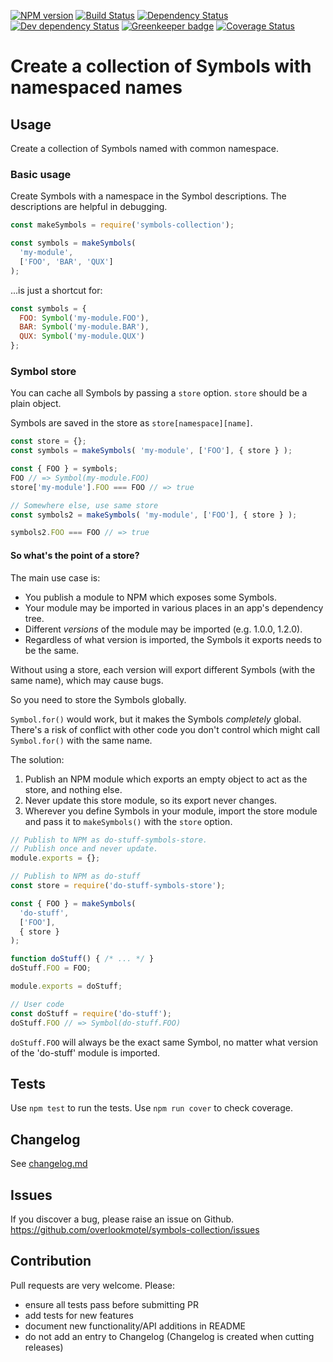 [![NPM version](https://img.shields.io/npm/v/symbols-collection.svg)](https://www.npmjs.com/package/symbols-collection)
[![Build Status](https://img.shields.io/travis/overlookmotel/symbols-collection/master.svg)](http://travis-ci.org/overlookmotel/symbols-collection)
[![Dependency Status](https://img.shields.io/david/overlookmotel/symbols-collection.svg)](https://david-dm.org/overlookmotel/symbols-collection)
[![Dev dependency Status](https://img.shields.io/david/dev/overlookmotel/symbols-collection.svg)](https://david-dm.org/overlookmotel/symbols-collection)
[![Greenkeeper badge](https://badges.greenkeeper.io/overlookmotel/symbols-collection.svg)](https://greenkeeper.io/)
[![Coverage Status](https://img.shields.io/coveralls/overlookmotel/symbols-collection/master.svg)](https://coveralls.io/r/overlookmotel/symbols-collection)

# Create a collection of Symbols with namespaced names

## Usage

Create a collection of Symbols named with common namespace.

### Basic usage

Create Symbols with a namespace in the Symbol descriptions. The descriptions are helpful in debugging.

```js
const makeSymbols = require('symbols-collection');

const symbols = makeSymbols(
  'my-module',
  ['FOO', 'BAR', 'QUX']
);
```

...is just a shortcut for:

```js
const symbols = {
  FOO: Symbol('my-module.FOO'),
  BAR: Symbol('my-module.BAR'),
  QUX: Symbol('my-module.QUX')
};
```

### Symbol store

You can cache all Symbols by passing a `store` option. `store` should be a plain object.

Symbols are saved in the store as `store[namespace][name]`.

```js
const store = {};
const symbols = makeSymbols( 'my-module', ['FOO'], { store } );

const { FOO } = symbols;
FOO // => Symbol(my-module.FOO)
store['my-module'].FOO === FOO // => true

// Somewhere else, use same store
const symbols2 = makeSymbols( 'my-module', ['FOO'], { store } );

symbols2.FOO === FOO // => true
```

#### So what's the point of a store?

The main use case is:

* You publish a module to NPM which exposes some Symbols.
* Your module may be imported in various places in an app's dependency tree.
* Different *versions* of the module may be imported (e.g. 1.0.0, 1.2.0).
* Regardless of what version is imported, the Symbols it exports needs to be the same.

Without using a store, each version will export different Symbols (with the same name), which may cause bugs.

So you need to store the Symbols globally.

`Symbol.for()` would work, but it makes the Symbols *completely* global. There's a risk of conflict with other code you don't control which might call `Symbol.for()` with the same name.

The solution:

1. Publish an NPM module which exports an empty object to act as the store, and nothing else.
2. Never update this store module, so its export never changes.
3. Wherever you define Symbols in your module, import the store module and pass it to `makeSymbols()` with the `store` option.

```js
// Publish to NPM as do-stuff-symbols-store.
// Publish once and never update.
module.exports = {};
```

```js
// Publish to NPM as do-stuff
const store = require('do-stuff-symbols-store');

const { FOO } = makeSymbols(
  'do-stuff',
  ['FOO'],
  { store }
);

function doStuff() { /* ... */ }
doStuff.FOO = FOO;

module.exports = doStuff;
```

```js
// User code
const doStuff = require('do-stuff');
doStuff.FOO // => Symbol(do-stuff.FOO)
```

`doStuff.FOO` will always be the exact same Symbol, no matter what version of the 'do-stuff' module is imported.

## Tests

Use `npm test` to run the tests. Use `npm run cover` to check coverage.

## Changelog

See [changelog.md](https://github.com/overlookmotel/symbols-collection/blob/master/changelog.md)

## Issues

If you discover a bug, please raise an issue on Github. https://github.com/overlookmotel/symbols-collection/issues

## Contribution

Pull requests are very welcome. Please:

* ensure all tests pass before submitting PR
* add tests for new features
* document new functionality/API additions in README
* do not add an entry to Changelog (Changelog is created when cutting releases)
